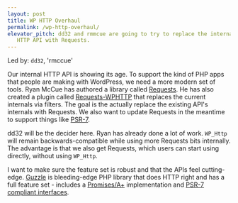 ```yaml
---
layout: post
title: WP HTTP Overhaul
permalink: /wp-http-overhaul/
elevator_pitch: dd32 and rmmcue are going to try to replace the internals of the existing
   HTTP API with Requests.
---
```


Led by: `dd32`, 'rmccue'

Our internal HTTP API is showing its age. To support the kind of PHP apps that people
are making with WordPress, we need a more modern set of tools. Ryan McCue has authored a
library called [Requests](http://requests.ryanmccue.info/). He has also created a plugin called
[Requests-WPHTTP](https://github.com/rmccue/Requests-WPHTTP) that replaces the current internals
via filters. The goal is the actually replace the existing API's internals with Requests. We also
want to update Requests in the meantime to support things like [PSR-7](http://www.php-fig.org/psr/psr-7/).

dd32 will be the decider here. Ryan has already done a lot of work. `WP_Http` will remain backwards-compatible
while using more Requests bits internally. The advantage is that we also get Requests, which users
can start using directly, without using `WP_Http`.

I want to make sure the feature set is robust and that the APIs feel cutting-edge. [Guzzle](http://guzzle.readthedocs.org/en/latest/)
is bleeding-edge PHP library that does HTTP right and has a full feature set - includes a [Promises/A+](https://promisesaplus.com/)
implementation and [PSR-7 compliant interfaces](http://guzzle.readthedocs.org/en/latest/psr7.html).